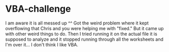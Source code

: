 # VBA-challenge

I am aware it is all messed up ^^
Got the weird problem where it kept overflowing that Chris and you were helping me with "fixed." 
But it came up with other weird things to do.
Then I tried running it on the actual file it is supposed to analyze and it stopped running through all the worksheets and I'm over it...
I don't think I like VBA.
